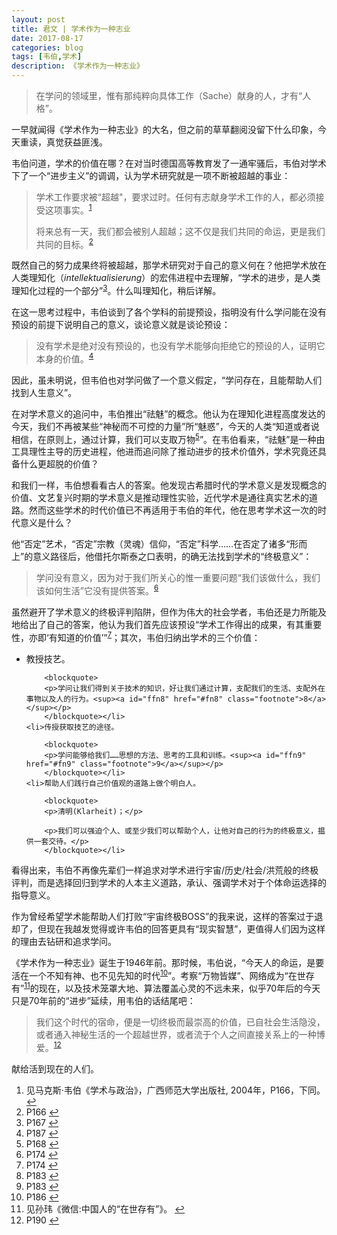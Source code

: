 ```yaml
---
layout: post
title: 君文 | 学术作为一种志业
date: 2017-08-17
categories: blog
tags: [韦伯,学术]
description: 《学术作为一种志业》
---
```



<blockquote>
<p>在学问的领域里，惟有那纯粹向具体工作（Sache）献身的人，才有“人格”。</p>
</blockquote>

<p>一早就闻得《学术作为一种志业》的大名，但之前的草草翻阅没留下什么印象，今天重读，真觉获益匪浅。</p>

<p>韦伯问道，学术的价值在哪？在对当时德国高等教育发了一通牢骚后，韦伯对学术下了一个“进步主义”的调调，认为学术研究就是一项不断被超越的事业：</p>

<blockquote>
<p>学术工作要求被“超越&quot;，要求过时。任何有志献身学术工作的人，都必须接受这项事实。<sup><a id="ffn1" href="#fn1" class="footnote">1</a></sup></p>

<p>将来总有一天，我们都会被别人超越；这不仅是我们共同的命运，更是我们共同的目标。<sup><a id="ffn2" href="#fn2" class="footnote">2</a></sup></p>
</blockquote>

<p>既然自己的努力成果终将被超越，那学术研究对于自己的意义何在？他把学术放在人类理知化（<em>intellektualisierung</em>）的宏伟进程中去理解，“学术的进步，是人类理知化过程的一个部分”<sup><a id="ffn3" href="#fn3" class="footnote">3</a></sup>。什么叫理知化，稍后详解。</p>

<p>在这一思考过程中，韦伯谈到了各个学科的前提预设，指明没有什么学问能在没有预设的前提下说明自己的意义，谈论意义就是谈论预设：</p>

<blockquote>
<p>没有学术是绝对没有预设的，也没有学术能够向拒绝它的预设的人，证明它本身的价值。<sup><a id="ffn4" href="#fn4" class="footnote">4</a></sup></p>
</blockquote>

<p>因此，虽未明说，但韦伯也对学问做了一个意义假定，“学问存在，且能帮助人们找到人生意义”。</p>

<p>在对学术意义的追问中，韦伯推出“祛魅”的概念。他认为在理知化进程高度发达的今天，我们不再被某些“神秘而不可控的力量”所“魅惑”，今天的人类“知道或者说相信，在原则上，通过计算，我们可以支取万物<sup><a id="ffn5" href="#fn5" class="footnote">5</a></sup>”。在韦伯看来，“祛魅”是一种由工具理性主导的历史进程，他进而追问除了推动进步的技术价值外，学术究竟还具备什么更超脱的价值？</p>

<p>和我们一样，韦伯想看看古人的答案。他发现古希腊时代的学术意义是发现概念的价值、文艺复兴时期的学术意义是推动理性实验，近代学术是通往真实艺术的道路。然而这些学术的时代价值已不再适用于韦伯的年代，他在思考学术这一次的时代意义是什么？</p>

<p>他“否定”艺术，“否定”宗教（灵魂）信仰，“否定”科学……在否定了诸多“形而上”的意义路径后，他借托尔斯泰之口表明，的确无法找到学术的“终极意义”：</p>

<blockquote>
<p>学问没有意义，因为对于我们所关心的惟一重要问题“我们该做什么，我们该如何生活”它没有提供答案。<sup><a id="ffn6" href="#fn6" class="footnote">6</a></sup></p>
</blockquote>

<p>虽然避开了学术意义的终极评判陷阱，但作为伟大的社会学者，韦伯还是力所能及地给出了自己的答案，他认为我们首先应该预设“学术工作得出的成果，有其重要性，亦即‘有知道的价值’”<sup><a id="ffn7" href="#fn7" class="footnote">7</a></sup>；其次，韦伯归纳出学术的三个价值：</p>

<ul>
	<li>教授技艺。

		<blockquote>
		<p>学问让我们得到关于技术的知识，好让我们通过计算，支配我们的生活、支配外在事物以及人的行为。<sup><a id="ffn8" href="#fn8" class="footnote">8</a></sup></p>
		</blockquote></li>
	<li>传授获取技艺的途径。

		<blockquote>
		<p>学问能够给我们……思想的方法、思考的工具和训练。<sup><a id="ffn9" href="#fn9" class="footnote">9</a></sup></p>
		</blockquote></li>
	<li>帮助人们践行自己价值观的道路上做个明白人。

		<blockquote>
		<p>清明(Klarheit)；</p>

		<p>我们可以强迫个人、或至少我们可以帮助个人，让他对自己的行为的终极意义，揾供一套交待。</p>
		</blockquote></li>
</ul>

<p>看得出来，韦伯不再像先辈们一样追求对学术进行宇宙/历史/社会/洪荒般的终极评判，而是选择回归到学术的人本主义道路，承认、强调学术对于个体命运选择的指导意义。</p>

<p>作为曾经希望学术能帮助人们打败“宇宙终极BOSS”的我来说，这样的答案过于退却了，但现在我越发觉得或许韦伯的回答更具有“现实智慧”，更值得人们因为这样的理由去钻研和追求学问。</p>

<p>《学术作为一种志业》诞生于1946年前。那时候，韦伯说，“今天人的命运，是要活在一个不知有神、也不见先知的时代<sup><a id="ffn10" href="#fn10" class="footnote">10</a></sup>”。考察“万物皆媒”、网络成为“在世存有”<sup><a id="ffn11" href="#fn11" class="footnote">11</a></sup>的现在，以及技术笼罩大地、算法覆盖心灵的不远未来，似乎70年后的今天只是70年前的“进步”延续，用韦伯的话结尾吧：</p>

<blockquote>
<p>我们这个时代的宿命，便是一切终极而最崇高的价值，已自社会生活隐没，或者通入神秘生活的一个超越世界，或者流于个人之间直接关系上的一种博爱。<sup><a id="ffn12" href="#fn12" class="footnote">12</a></sup></p>
</blockquote>

<p>献给活到现在的人们。</p>


<ol id="footnotes">
	<li id="fn1">见马克斯·韦伯《学术与政治》，广西师范大学出版社, 2004年，P166，下同。 <a href="#ffn1">&#x21A9;&#xFE0E;</a></li>
	<li id="fn2">P166 <a href="#ffn2">&#x21A9;&#xFE0E;</a></li>
	<li id="fn3">P167 <a href="#ffn3">&#x21A9;&#xFE0E;</a></li>
	<li id="fn4">P187 <a href="#ffn4">&#x21A9;&#xFE0E;</a></li>
	<li id="fn5">P168 <a href="#ffn5">&#x21A9;&#xFE0E;</a></li>
	<li id="fn6">P174 <a href="#ffn6">&#x21A9;&#xFE0E;</a></li>
	<li id="fn7">P174 <a href="#ffn7">&#x21A9;&#xFE0E;</a></li>
	<li id="fn8">P183 <a href="#ffn8">&#x21A9;&#xFE0E;</a></li>
	<li id="fn9">P183 <a href="#ffn9">&#x21A9;&#xFE0E;</a></li>
	<li id="fn10">P186 <a href="#ffn10">&#x21A9;&#xFE0E;</a></li>
	<li id="fn11">见孙玮《微信:中国人的“在世存有”》。 <a href="#ffn11">&#x21A9;&#xFE0E;</a></li>
	<li id="fn12">P190 <a href="#ffn12">&#x21A9;&#xFE0E;</a></li>
</ol>











